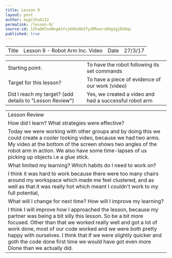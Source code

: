 ```yaml
---
title: Lesson 9
layout: post
author: mygithub112
permalink: /lesson-9/
source-id: 1IhaQH7oxBngAiYvj6XUzAb2fy2MhearsOGg1gjD3Oqc
published: true
---
```

<table>
  <tr>
    <td>Title</td>
    <td>Lesson 9 - Robot Arm Inc. Video</td>
    <td>Date</td>
    <td>27/3/17</td>
  </tr>
</table>


<table>
  <tr>
    <td>Starting point:</td>
    <td>To have the robot following its set commands</td>
  </tr>
  <tr>
    <td>Target for this lesson?</td>
    <td>To have a piece of evidence of our work (video)</td>
  </tr>
  <tr>
    <td>Did I reach my target? 
(add details to "Lesson Review")</td>
    <td> Yes, we created a video and had a successful robot arm</td>
  </tr>
</table>


<table>
  <tr>
    <td>Lesson Review</td>
  </tr>
  <tr>
    <td>How did I learn? What strategies were effective? </td>
  </tr>
  <tr>
    <td>Today we were working with other groups and by doing this we could create a cooler looking video, because we had two arms. My video at the bottom of the screen shows two angles of the robot arm in action. We also have some time-lapses of us picking up objects i.e a glue stick.</td>
  </tr>
  <tr>
    <td>What limited my learning? Which habits do I need to work on? </td>
  </tr>
  <tr>
    <td>I think it was hard to work because there were too many chairs around my workspace which made me feel clustered, and as well as that it was really hot which meant I couldn't work to my full potential,</td>
  </tr>
  <tr>
    <td>What will I change for next time? How will I improve my learning?</td>
  </tr>
  <tr>
    <td>I think I will improve how I approached the lesson, because my partner was being a bit silly this lesson. So be a bit more focused. Other than that we worked really well and got a lot of work done, most of our code worked and we were both pretty happy with ourselves. I think that if we were slightly quicker and goth the code done first time we would have got even more Dione than we actually did.</td>
  </tr>
</table>


